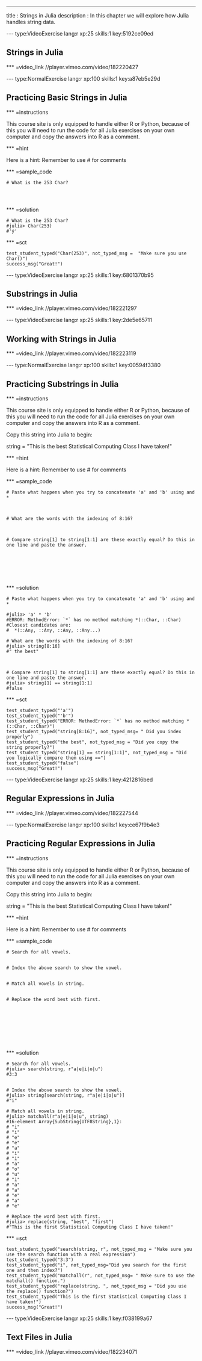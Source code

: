 ---
title       : Strings in Julia
description : In this chapter we will explore how Julia handles string data. 


--- type:VideoExercise lang:r xp:25 skills:1 key:5192ce09ed
## Strings in Julia


*** =video_link
//player.vimeo.com/video/182220427



--- type:NormalExercise lang:r xp:100 skills:1    key:a87eb5e29d
## Practicing Basic Strings in Julia

*** =instructions

This course site is only equipped to handle either R or Python, because of this you will need to run the code for all Julia exercises on your own computer and copy the answers into R as a comment. 



*** =hint

Here is a hint: Remember to use # for comments

*** =sample_code

```{r}
# What is the 253 Char?




```

*** =solution

```{r}
# What is the 253 Char?
#julia> Char(253)
#'ý'
```

*** =sct
```{r}
test_student_typed("Char(253)", not_typed_msg =  "Make sure you use Char()")
success_msg("Great!")
```


--- type:VideoExercise lang:r xp:25 skills:1 key:6801370b95
## Substrings in Julia



*** =video_link
//player.vimeo.com/video/182221297









--- type:VideoExercise lang:r xp:25 skills:1 key:2de5e65711
## Working with Strings in Julia


*** =video_link
//player.vimeo.com/video/182223119





--- type:NormalExercise lang:r xp:100 skills:1    key:00594f3380
## Practicing Substrings in Julia

*** =instructions

This course site is only equipped to handle either R or Python, because of this you will need to run the code for all Julia exercises on your own computer and copy the answers into R as a comment. 


Copy this string into Julia to begin:

string = "This is the best Statistical Computing Class I have taken!"


*** =hint

Here is a hint: Remember to use # for comments

*** =sample_code

```{r}
# Paste what happens when you try to concatenate 'a' and 'b' using and *



# What are the words with the indexing of 8:16?



# Compare string[1] to string[1:1] are these exactly equal? Do this in one line and paste the answer.







```

*** =solution

```{r}
# Paste what happens when you try to concatenate 'a' and 'b' using and *

#julia> 'a' * 'b'
#ERROR: MethodError: `*` has no method matching *(::Char, ::Char)
#Closest candidates are:
#  *(::Any, ::Any, ::Any, ::Any...)

# What are the words with the indexing of 8:16?
#julia> string[8:16]
#" the best"



# Compare string[1] to string[1:1] are these exactly equal? Do this in one line and paste the answer.
#julia> string[1] == string[1:1]
#false

```

*** =sct
```{r}
test_student_typed("'a'")
test_student_typed("'b'")
test_student_typed("ERROR: MethodError: `*` has no method matching *(::Char, ::Char)")
test_student_typed("string[8:16]", not_typed_msg= " Did you index properly")
test_student_typed("the best", not_typed_msg = "Did you copy the string properly?")
test_student_typed("string[1] == string[1:1]", not_typed_msg = "Did you logically compare them using ==")
test_student_typed("false")
success_msg("Great!")
```





--- type:VideoExercise lang:r xp:25 skills:1 key:4212816bed
## Regular Expressions in Julia


*** =video_link
//player.vimeo.com/video/182227544






--- type:NormalExercise lang:r xp:100 skills:1    key:ce67f9b4e3
## Practicing Regular Expressions in Julia

*** =instructions

This course site is only equipped to handle either R or Python, because of this you will need to run the code for all Julia exercises on your own computer and copy the answers into R as a comment. 


Copy this string into Julia to begin:

string = "This is the best Statistical Computing Class I have taken!"


*** =hint

Here is a hint: Remember to use # for comments

*** =sample_code

```{r}
# Search for all vowels. 


# Index the above search to show the vowel.


# Match all vowels in string. 


# Replace the word best with first.









```

*** =solution

```{r}
# Search for all vowels. 
#julia> search(string, r"a|e|i|o|u")
#3:3


# Index the above search to show the vowel.
#julia> string[search(string, r"a|e|i|o|u")]
#"i"

# Match all vowels in string. 
#julia> matchall(r"a|e|i|o|u", string)
#16-element Array{SubString{UTF8String},1}:
# "i"
# "i"
# "e"
# "e"
# "a"
# "i"
# "i"
# "a"
# "o"
# "u"
# "i"
# "a"
# "a"
# "e"
# "a"
# "e"

# Replace the word best with first.
#julia> replace(string, "best", "first")
#"This is the first Statistical Computing Class I have taken!"

```

*** =sct
```{r}
test_student_typed("search(string, r", not_typed_msg = "Make sure you use the search function with a real expression")
test_student_typed("3:3")
test_student_typed("i", not_typed_msg="Did you search for the first one and then index?")
test_student_typed("matchall(r", not_typed_msg= " Make sure to use the matchall() function.")
test_student_typed("replace(string, ", not_typed_msg = "Did you use the replace() function?")
test_student_typed("This is the first Statistical Computing Class I have taken!")
success_msg("Great!")
```





--- type:VideoExercise lang:r xp:25 skills:1 key:f038199a67
## Text Files in Julia


*** =video_link
//player.vimeo.com/video/182234071
